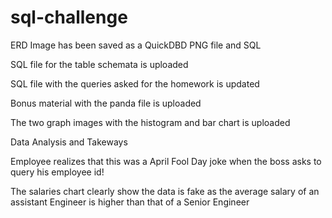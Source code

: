 # sql-challenge

ERD Image has been saved as a QuickDBD PNG file and SQL 

SQL file for the table schemata is uploaded

SQL file with the queries asked for the homework is updated

Bonus material with the panda file is uploaded

The two graph images with the histogram and bar chart is uploaded

Data Analysis and Takeways

Employee realizes that this was a April Fool Day joke when the boss asks to query his employee id! 

The salaries chart clearly show the data is fake as the average  salary of an assistant Engineer is higher than that of a Senior Engineer
